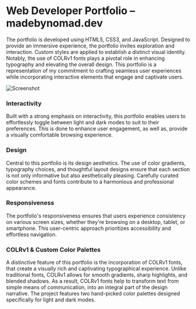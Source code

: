 # Web Developer Portfolio – madebynomad.dev

The portfolio is developed using HTML5, CSS3, and JavaScript. Designed to provide an immersive experience, the portfolio invites exploration and interaction. Custom styles are applied to establish a distinct visual identity. Notably, the use of COLRv1 fonts plays a pivotal role in enhancing typography and elevating the overall design. This portfolio is a representation of my commitment to crafting seamless user experiences while incorporating interactive elements that engage and captivate users.

![Screenshot](https://drive.google.com/uc?export=download&id=18I08GE6YV4nJbO-_pO-I56lt7iy9NEVD)

### Interactivity
Built with a strong emphasis on interactivity, this portfolio enables users to effortlessly toggle between light and dark modes to suit to their preferences. This is done to enhance user engagement, as well as, provide a visually comfortable browsing experience.

### Design
Central to this portfolio is its design aesthetics. The use of color gradients, typography choices, and thoughtful layout designs ensure that each section is not only informative but also aesthetically pleasing. Carefully curated color schemes and fonts contribute to a harmonious and professional appearance.

### Responsiveness
The portfolio's responsiveness ensures that users experience consistency on various screen sizes, whether they're browsing on a desktop, tablet, or smartphone. This user-centric approach prioritizes accessibility and effortless navigation.

### COLRv1 & Custom Color Palettes
A distinctive feature of this portfolio is the incorporation of COLRv1 fonts, that create a visually rich and captivating typographical experience. Unlike traditional fonts, COLRv1 allows for smooth gradients, sharp highlights, and blended shadows. As a result, COLRv1 fonts help to transform text from simple means of communication, into an integral part of the design narrative. The project features two hand-picked color palettes designed specifically for light and dark modes.